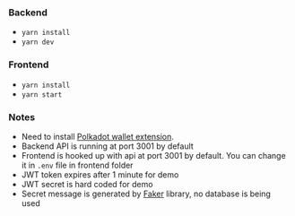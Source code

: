 ### Backend
- `yarn install`
- `yarn dev`

### Frontend
- `yarn install`
- `yarn start`

### Notes
- Need to install [Polkadot wallet extension](https://polkadot.js.org/extension/).
- Backend API is running at port 3001 by default
- Frontend is hooked up with api at port 3001 by default. You can change it in `.env` file in frontend folder
- JWT token expires after 1 minute for demo
- JWT secret is hard coded for demo
- Secret message is generated by [Faker](https://github.com/faker-js/faker) library, no database is being used